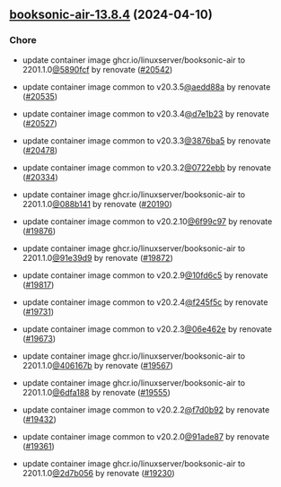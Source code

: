 

## [booksonic-air-13.8.4](https://github.com/truecharts/charts/compare/booksonic-air-13.6.0...booksonic-air-13.8.4) (2024-04-10)

### Chore



- update container image ghcr.io/linuxserver/booksonic-air to 2201.1.0[@5890fcf](https://github.com/5890fcf) by renovate ([#20542](https://github.com/truecharts/charts/issues/20542))

- update container image common to v20.3.5[@aedd88a](https://github.com/aedd88a) by renovate ([#20535](https://github.com/truecharts/charts/issues/20535))

- update container image common to v20.3.4[@d7e1b23](https://github.com/d7e1b23) by renovate ([#20527](https://github.com/truecharts/charts/issues/20527))

- update container image common to v20.3.3[@3876ba5](https://github.com/3876ba5) by renovate ([#20478](https://github.com/truecharts/charts/issues/20478))

- update container image common to v20.3.2[@0722ebb](https://github.com/0722ebb) by renovate ([#20334](https://github.com/truecharts/charts/issues/20334))

- update container image ghcr.io/linuxserver/booksonic-air to 2201.1.0[@088b141](https://github.com/088b141) by renovate ([#20190](https://github.com/truecharts/charts/issues/20190))

- update container image common to v20.2.10[@6f99c97](https://github.com/6f99c97) by renovate ([#19876](https://github.com/truecharts/charts/issues/19876))

- update container image ghcr.io/linuxserver/booksonic-air to 2201.1.0[@91e39d9](https://github.com/91e39d9) by renovate ([#19872](https://github.com/truecharts/charts/issues/19872))

- update container image common to v20.2.9[@10fd6c5](https://github.com/10fd6c5) by renovate ([#19817](https://github.com/truecharts/charts/issues/19817))

- update container image common to v20.2.4[@f245f5c](https://github.com/f245f5c) by renovate ([#19731](https://github.com/truecharts/charts/issues/19731))

- update container image common to v20.2.3[@06e462e](https://github.com/06e462e) by renovate ([#19673](https://github.com/truecharts/charts/issues/19673))

- update container image ghcr.io/linuxserver/booksonic-air to 2201.1.0[@406167b](https://github.com/406167b) by renovate ([#19567](https://github.com/truecharts/charts/issues/19567))

- update container image ghcr.io/linuxserver/booksonic-air to 2201.1.0[@6dfa188](https://github.com/6dfa188) by renovate ([#19555](https://github.com/truecharts/charts/issues/19555))

- update container image common to v20.2.2[@f7d0b92](https://github.com/f7d0b92) by renovate ([#19432](https://github.com/truecharts/charts/issues/19432))

- update container image common to v20.2.0[@91ade87](https://github.com/91ade87) by renovate ([#19361](https://github.com/truecharts/charts/issues/19361))

- update container image ghcr.io/linuxserver/booksonic-air to 2201.1.0[@2d7b056](https://github.com/2d7b056) by renovate ([#19230](https://github.com/truecharts/charts/issues/19230))